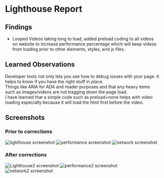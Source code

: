 <h1>Lighthouse Report</h1>
<h2>Findings</h2>
<ul>
<li>Looped Videos taking long to load, added preload coding to all videos on website to increase performance percentage which will keep videos from loading prior to other elements, styles, and js files.</li>
</ul>
<h2>Learned Observations</h2>
<p>Developer tools not only lets you see how to debug issues with your page. It helps to know if you have the right stuff in place. <br style="padding 5%">Things like ARIA for ADA and reader purposes and that any heavy items such as images/videos are not tragging down the page load. <br style="padding 5%">I have learned that a simple code such as preload=none helps with video loading especially because it will load the html first before the video. </p>
<h2>Screenshots</h2>
<h3>Prior to corrections</h3>
<img src="https://res.cloudinary.com/dgls7u3iq/image/upload/v1722556128/lighthouse_report_day_4_yjokdn.jpg" alt="lighthouse screenshot" width 300px height 200px>
<img src="https://res.cloudinary.com/dgls7u3iq/image/upload/v1722564842/performance_day4_uwsnps.jpg" alt="performance screenshot" width 300px height 200px>
<img src="https://res.cloudinary.com/dgls7u3iq/image/upload/v1722564842/network_day4_o2igrx.jpg" alt="network screenshot" width 300px height 200px>
<h3>After corrections</h3>
<img src="https://res.cloudinary.com/dgls7u3iq/image/upload/v1722567859/lighthouse_report2_day_4_k9ovmy.jpg" alt="Lighthouse2 screenshot" width 300px height 200px>
<img src="https://res.cloudinary.com/dgls7u3iq/image/upload/v1722567859/performance2_day4_bdngrr.jpg" alt="performance2 screenshot" width 300px height 200px>
<img src="https://res.cloudinary.com/dgls7u3iq/image/upload/v1722567888/network2_day4_e0leny.jpg" alt="network2 screenshot" width 300px height 200px>
